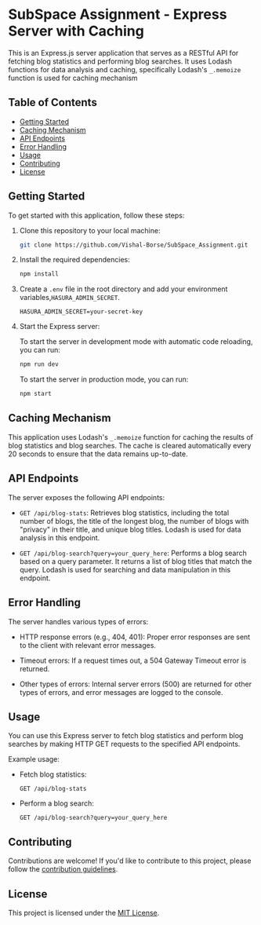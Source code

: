 # SubSpace Assignment - Express Server with Caching

This is an Express.js server application that serves as a RESTful API for fetching blog statistics and performing blog searches. It uses Lodash functions for data analysis and caching, specifically Lodash's `_.memoize` function is used for caching mechanism

## Table of Contents

- [Getting Started](#getting-started)
- [Caching Mechanism](#caching-mechanism)
- [API Endpoints](#api-endpoints)
- [Error Handling](#error-handling)
- [Usage](#usage)
- [Contributing](#contributing)
- [License](#license)

## Getting Started

To get started with this application, follow these steps:

1. Clone this repository to your local machine:

   ```bash
   git clone https://github.com/Vishal-Borse/SubSpace_Assignment.git
   ```

2. Install the required dependencies:

   ```bash
   npm install
   ```

3. Create a `.env` file in the root directory and add your environment variables,`HASURA_ADMIN_SECRET`.

   ```
   HASURA_ADMIN_SECRET=your-secret-key
   ```

4. Start the Express server:

   To start the server in development mode with automatic code reloading, you can run:
   ```bash
   npm run dev
   ```
   To start the server in production mode, you can run:
   ```bash
   npm start
   ```

## Caching Mechanism

This application uses Lodash's `_.memoize` function for caching the results of blog statistics and blog searches. The cache is cleared automatically every 20 seconds to ensure that the data remains up-to-date.

## API Endpoints

The server exposes the following API endpoints:

- `GET /api/blog-stats`: Retrieves blog statistics, including the total number of blogs, the title of the longest blog, the number of blogs with "privacy" in their title, and unique blog titles. Lodash is used for data analysis in this endpoint.

- `GET /api/blog-search?query=your_query_here`: Performs a blog search based on a query parameter. It returns a list of blog titles that match the query. Lodash is used for searching and data manipulation in this endpoint.

## Error Handling

The server handles various types of errors:

- HTTP response errors (e.g., 404, 401): Proper error responses are sent to the client with relevant error messages.

- Timeout errors: If a request times out, a 504 Gateway Timeout error is returned.

- Other types of errors: Internal server errors (500) are returned for other types of errors, and error messages are logged to the console.

## Usage

You can use this Express server to fetch blog statistics and perform blog searches by making HTTP GET requests to the specified API endpoints.

Example usage:

- Fetch blog statistics:

  ```http
  GET /api/blog-stats
  ```

- Perform a blog search:

  ```http
  GET /api/blog-search?query=your_query_here
  ```

## Contributing

Contributions are welcome! If you'd like to contribute to this project, please follow the [contribution guidelines](CONTRIBUTING.md).

## License

This project is licensed under the [MIT License](LICENSE).
